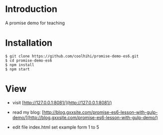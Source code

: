 # Introduction

A promise demo for teaching

# Installation

    $ git clone https://github.com/coolhihi/promise-demo-es6.git
    $ cd promise-demo-es6
    $ npm install
    $ npm start

# View

* visit [http://127.0.0.1:8081/](http://127.0.0.1:8081/)

* read my blog: [http://blog.gxxsite.com/promise-es6-lesson-with-gulp-demo/](http://blog.gxxsite.com/promise-es6-lesson-with-gulp-demo/)

* edit file index.html set example form 1 to 5
